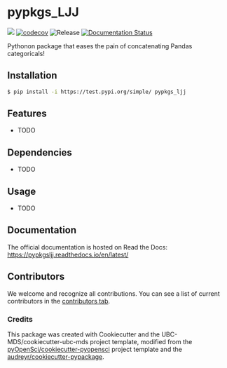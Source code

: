 # pypkgs_LJJ 

![](https://github.com/jiajie0225/pypkgs_ljj/workflows/build/badge.svg) [![codecov](https://codecov.io/gh/jiajie0225/pypkgs_ljj/branch/main/graph/badge.svg)](https://codecov.io/gh/jiajie0225/pypkgs_ljj) ![Release](https://github.com/jiajie0225/pypkgs_ljj/workflows/Release/badge.svg) [![Documentation Status](https://readthedocs.org/projects/pypkgs_ljj/badge/?version=latest)](https://pypkgs_ljj.readthedocs.io/en/latest/?badge=latest)

Pythonon package that eases the pain of concatenating Pandas categoricals!

## Installation

```bash
$ pip install -i https://test.pypi.org/simple/ pypkgs_ljj
```

## Features

- TODO

## Dependencies

- TODO

## Usage

- TODO

## Documentation

The official documentation is hosted on Read the Docs: https://pypkgsljj.readthedocs.io/en/latest/

## Contributors

We welcome and recognize all contributions. You can see a list of current contributors in the [contributors tab](https://github.com/jiajie0225/pypkgsljj/graphs/contributors).

### Credits

This package was created with Cookiecutter and the UBC-MDS/cookiecutter-ubc-mds project template, modified from the [pyOpenSci/cookiecutter-pyopensci](https://github.com/pyOpenSci/cookiecutter-pyopensci) project template and the [audreyr/cookiecutter-pypackage](https://github.com/audreyr/cookiecutter-pypackage).
